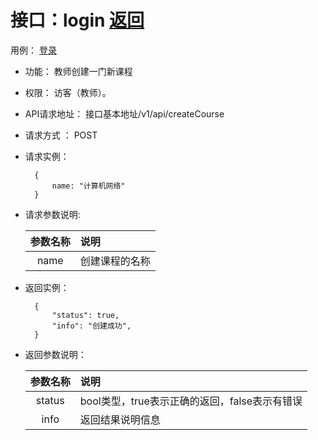 <!-- markdownlint-disable MD033-->
<!-- 禁止MD033类型的警告 https://www.npmjs.com/package/markdownlint -->

# 接口：login  [返回](../README.md)
用例： [登录](../用例/创建课程用例.md)

- 功能：
    教师创建一门新课程
    
- 权限：
    访客（教师）。    
    
- API请求地址： 
    接口基本地址/v1/api/createCourse

- 请求方式 ：
    POST

- 请求实例：

        {
            name: "计算机网络"
        }
        
- 请求参数说明:        

  |参数名称|说明|
  |:---------:|:--------------------------------------------------------|      
  |name| 创建课程的名称 |
  
- 返回实例：

        { 
            "status": true,
            "info": "创建成功",    
        }
 
- 返回参数说明：    
 
  |参数名称|说明|
  |:---------:|:--------------------------------------------------------|      
  |status|bool类型，true表示正确的返回，false表示有错误|
  |info| 返回结果说明信息 |


